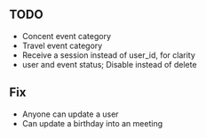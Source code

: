## TODO

- Concent event category
- Travel event category
- Receive a session instead of user_id, for clarity
- user and event status; Disable instead of delete

## Fix

- Anyone can update a user
- Can update a birthday into an meeting
